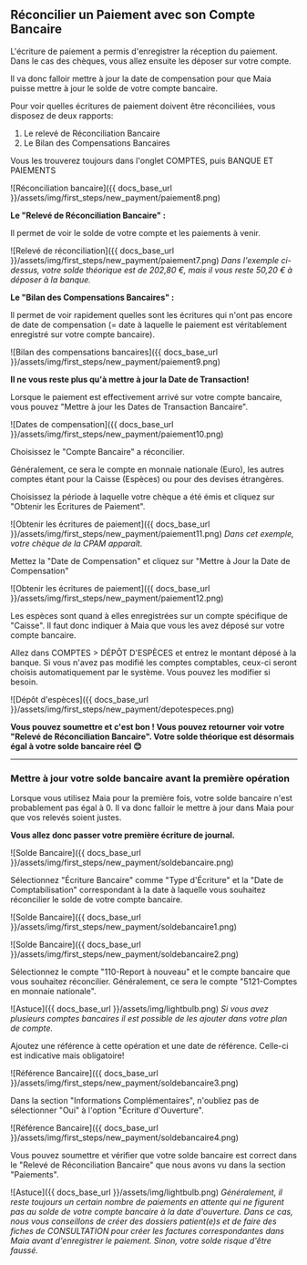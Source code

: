 ## Réconcilier un Paiement avec son Compte Bancaire

L'écriture de paiement a permis d'enregistrer la réception du paiement. Dans le cas des chèques, vous allez ensuite les déposer sur votre compte.

Il va donc falloir mettre à jour la date de compensation pour que Maia puisse mettre à jour le solde de votre compte bancaire.

Pour voir quelles écritures de paiement doivent être réconciliées, vous disposez de deux rapports:

  1. Le relevé de Réconciliation Bancaire
  2. Le Bilan des Compensations Bancaires

Vous les trouverez toujours dans l'onglet COMPTES, puis BANQUE ET PAIEMENTS

![Réconciliation bancaire]({{ docs_base_url }}/assets/img/first_steps/new_payment/paiement8.png)


**Le "Relevé de Réconciliation Bancaire" :**

Il permet de voir le solde de votre compte et les paiements à venir.

![Relevé de réconciliation]({{ docs_base_url }}/assets/img/first_steps/new_payment/paiement7.png)
*Dans l'exemple ci-dessus, votre solde théorique est de 202,80 €, mais il vous reste 50,20 € à déposer à la banque.*
<br>

**Le "Bilan des Compensations Bancaires" :**

Il permet de voir rapidement quelles sont les écritures qui n'ont pas encore de date de compensation (= date à laquelle le paiement est véritablement enregistré sur votre compte bancaire).

![Bilan des compensations bancaires]({{ docs_base_url }}/assets/img/first_steps/new_payment/paiement9.png)

**Il ne vous reste plus qu'à mettre à jour la Date de Transaction!**

Lorsque le paiement est effectivement arrivé sur votre compte bancaire, vous pouvez "Mettre à jour les Dates de Transaction Bancaire".

![Dates de compensation]({{ docs_base_url }}/assets/img/first_steps/new_payment/paiement10.png)

Choisissez le "Compte Bancaire" a réconcilier.


Généralement, ce sera le compte en monnaie nationale (Euro), les autres comptes étant pour la Caisse (Espèces) ou pour des devises étrangères.

Choisissez la période à laquelle votre chèque a été émis et cliquez sur "Obtenir les Écritures de Paiement".

![Obtenir les écritures de paiement]({{ docs_base_url }}/assets/img/first_steps/new_payment/paiement11.png)
*Dans cet exemple, votre chèque de la CPAM apparaît.*
<br>

Mettez la "Date de Compensation" et cliquez sur "Mettre à Jour la Date de Compensation"

![Obtenir les écritures de paiement]({{ docs_base_url }}/assets/img/first_steps/new_payment/paiement12.png)
<br>

Les espèces sont quand à elles enregistrées sur un compte spécifique de "Caisse". Il faut donc indiquer à Maia que vous les avez déposé sur votre compte bancaire.



Allez dans COMPTES > DÉPÔT D'ESPÈCES et entrez le montant déposé à la banque.
Si vous n'avez pas modifié les comptes comptables, ceux-ci seront choisis automatiquement par le système.
Vous pouvez les modifier si besoin.

![Dépôt d'espèces]({{ docs_base_url }}/assets/img/first_steps/new_payment/depotespeces.png)

**Vous pouvez soumettre et c'est bon ! Vous pouvez retourner voir votre "Relevé de Réconciliation Bancaire". Votre solde théorique est désormais égal à votre solde bancaire réel 😊**

---

### Mettre à jour votre solde bancaire avant la première opération

Lorsque vous utilisez Maia pour la première fois, votre solde bancaire n'est probablement pas égal à 0. Il va donc falloir le mettre à jour dans Maia pour que vos relevés soient justes.

**Vous allez donc passer votre première écriture de journal.**

![Solde Bancaire]({{ docs_base_url }}/assets/img/first_steps/new_payment/soldebancaire.png)

Sélectionnez "Écriture Bancaire" comme "Type d'Écriture" et la "Date de Comptabilisation" correspondant à la date à laquelle vous souhaitez réconcilier le solde de votre compte bancaire.

![Solde Bancaire]({{ docs_base_url }}/assets/img/first_steps/new_payment/soldebancaire1.png)

![Solde Bancaire]({{ docs_base_url }}/assets/img/first_steps/new_payment/soldebancaire2.png)

Sélectionnez le compte "110-Report à nouveau" et le compte bancaire que vous souhaitez réconcilier. Généralement, ce sera le compte "5121-Comptes en monnaie nationale".

![Astuce]({{ docs_base_url }}/assets/img/lightbulb.png)
*Si vous avez plusieurs comptes bancaires il est possible de les ajouter dans votre plan de compte.*
<br>

Ajoutez une référence à cette opération et une date de référence. Celle-ci est indicative mais obligatoire!

![Référence Bancaire]({{ docs_base_url }}/assets/img/first_steps/new_payment/soldebancaire3.png)

Dans la section "Informations Complémentaires", n'oubliez pas de sélectionner "Oui" à l'option "Écriture d'Ouverture".

![Référence Bancaire]({{ docs_base_url }}/assets/img/first_steps/new_payment/soldebancaire4.png)

Vous pouvez soumettre et vérifier que votre solde bancaire est correct dans le "Relevé de Réconciliation Bancaire" que nous avons vu dans la section "Paiements".

![Astuce]({{ docs_base_url }}/assets/img/lightbulb.png)
*Généralement, il reste toujours un certain nombre de paiements en attente qui ne figurent pas au solde de votre compte bancaire à la date d'ouverture.
Dans ce cas, nous vous conseillons de créer des dossiers patient(e)s et de faire des fiches de CONSULTATION pour créer les factures correspondantes dans Maia avant d'enregistrer le paiement. Sinon, votre solde risque d'être faussé.*
<br>
